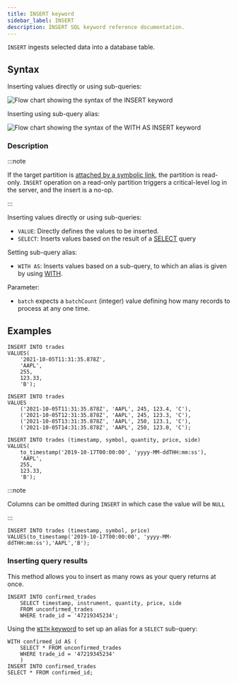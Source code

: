 ```yaml
---
title: INSERT keyword
sidebar_label: INSERT
description: INSERT SQL keyword reference documentation.
---
```


`INSERT` ingests selected data into a database table.

## Syntax

Inserting values directly or using sub-queries:

![Flow chart showing the syntax of the INSERT keyword](/img/docs/diagrams/insert.svg)

Inserting using sub-query alias:

![Flow chart showing the syntax of the WITH AS INSERT keyword](/img/docs/diagrams/withAsInsert.svg)

### Description

:::note

If the target partition is
[attached by a symbolic link](/docs/reference/sql/alter-table-attach-partition/#symbolic-links),
the partition is read-only. `INSERT` operation on a read-only partition triggers
a critical-level log in the server, and the insert is a no-op.

:::

Inserting values directly or using sub-queries:

- `VALUE`: Directly defines the values to be inserted.
- `SELECT`: Inserts values based on the result of a
  [SELECT](/docs/reference/sql/select/) query

Setting sub-query alias:

- `WITH AS`: Inserts values based on a sub-query, to which an alias is given by
  using [WITH](/docs/reference/sql/with/).

Parameter:

- `batch` expects a `batchCount` (integer) value defining how many records to
  process at any one time.

## Examples

```questdb-sql title="Inserting all columns"
INSERT INTO trades
VALUES(
    '2021-10-05T11:31:35.878Z',
    'AAPL',
    255,
    123.33,
    'B');
```

```questdb-sql title="Bulk inserts"
INSERT INTO trades
VALUES
    ('2021-10-05T11:31:35.878Z', 'AAPL', 245, 123.4, 'C'),
    ('2021-10-05T12:31:35.878Z', 'AAPL', 245, 123.3, 'C'),
    ('2021-10-05T13:31:35.878Z', 'AAPL', 250, 123.1, 'C'),
    ('2021-10-05T14:31:35.878Z', 'AAPL', 250, 123.0, 'C');
```

```questdb-sql title="Specifying schema"
INSERT INTO trades (timestamp, symbol, quantity, price, side)
VALUES(
    to_timestamp('2019-10-17T00:00:00', 'yyyy-MM-ddTHH:mm:ss'),
    'AAPL',
    255,
    123.33,
    'B');
```

:::note

Columns can be omitted during `INSERT` in which case the value will be `NULL`

:::

```questdb-sql title="Inserting only specific columns"
INSERT INTO trades (timestamp, symbol, price)
VALUES(to_timestamp('2019-10-17T00:00:00', 'yyyy-MM-ddTHH:mm:ss'),'AAPL','B');
```

### Inserting query results

This method allows you to insert as many rows as your query returns at once.

```questdb-sql title="Insert as select"
INSERT INTO confirmed_trades
    SELECT timestamp, instrument, quantity, price, side
    FROM unconfirmed_trades
    WHERE trade_id = '47219345234';
```

Using the [`WITH` keyword](/docs/reference/sql/with/) to set up an alias for a
`SELECT` sub-query:

```questdb-sql title="Insert with sub-query"
WITH confirmed_id AS (
    SELECT * FROM unconfirmed_trades
    WHERE trade_id = '47219345234'
    )
INSERT INTO confirmed_trades
SELECT * FROM confirmed_id;
```
